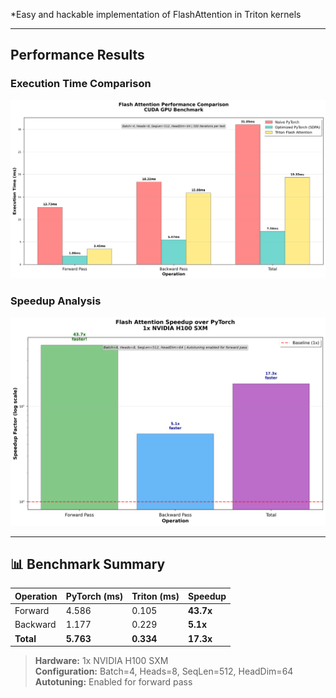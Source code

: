 

*Easy and hackable implementation of FlashAttention in Triton kernels

---

##  Performance Results

### Execution Time Comparison
![Flash Attention Execution Times](data/flash_attention_execution_times.png)

### Speedup Analysis  
![Flash Attention Speedup](data/flash_attention_speedup.png)

---

## 📊 Benchmark Summary

| Operation | PyTorch (ms) | Triton (ms) | **Speedup** |
|-----------|--------------|-------------|-------------|
| Forward   | 4.586        | 0.105       | **43.7x**   |
| Backward  | 1.177        | 0.229       | **5.1x**    |
| **Total** | **5.763**    | **0.334**   | **17.3x**   |

> **Hardware:** 1x NVIDIA H100 SXM  
> **Configuration:** Batch=4, Heads=8, SeqLen=512, HeadDim=64  
> **Autotuning:** Enabled for forward pass

